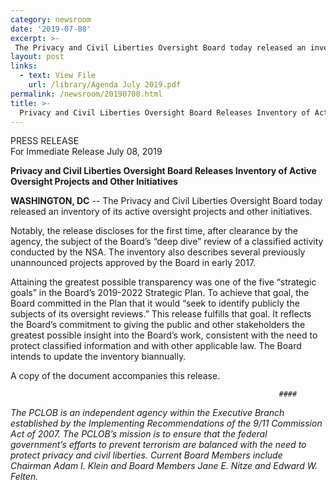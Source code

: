 ```yaml
---
category: newsroom
date: '2019-07-08'
excerpt: >-
 The Privacy and Civil Liberties Oversight Board today released an inventory of its active oversight projects and other initiatives.  Notably, the release discloses for the first time, after clearance by the agency, the subject of the Board’s “deep dive” review of a classified activity conducted by the NSA.  The inventory also describes several previously unannounced projects approved by the Board in early 2017.
layout: post
links:
  - text: View File
    url: /library/Agenda July 2019.pdf
permalink: /newsroom/20190708.html
title: >-
  Privacy and Civil Liberties Oversight Board Releases Inventory of Active Oversight Projects and Other Initiatives
---
```

PRESS RELEASE  
For Immediate Release
July 08, 2019

**Privacy and Civil Liberties Oversight Board Releases Inventory of Active Oversight Projects and Other Initiatives**  
 
**WASHINGTON, DC** -- The Privacy and Civil Liberties Oversight Board today released an inventory of its active oversight projects and other initiatives.  

Notably, the release discloses for the first time, after clearance by the agency, the subject of the Board’s “deep dive” review of a classified activity conducted by the NSA.  The inventory also describes several previously unannounced projects approved by the Board in early 2017.

Attaining the greatest possible transparency was one of the five “strategic goals” in the Board’s 2019-2022 Strategic Plan.  To achieve that goal, the Board committed in the Plan that it would “seek to identify publicly the subjects of its oversight reviews.”  This release fulfills that goal.  It reflects the Board’s commitment to giving the public and other stakeholders the greatest possible insight into the Board’s work, consistent with the need to protect classified information and with other applicable law.  The Board intends to update the inventory biannually.

A copy of the document accompanies this release.

                                                                ####

*The PCLOB is an independent agency within the Executive Branch established by the Implementing Recommendations of the 9/11 Commission Act of 2007.  The PCLOB’s mission is to ensure that the federal government’s efforts to prevent terrorism are balanced with the need to protect privacy and civil liberties.  Current Board Members include Chairman Adam I. Klein and Board Members Jane E. Nitze and Edward W. Felten.*
